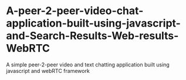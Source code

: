 # A-peer-2-peer-video-chat-application-built-using-javascript-and-Search-Results-Web-results-WebRTC

A simple peer-2-peer video and text chatting application built using javascript and webRTC framework
